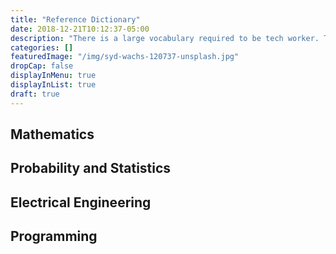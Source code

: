 ```yaml
---
title: "Reference Dictionary"
date: 2018-12-21T10:12:37-05:00
description: "There is a large vocabulary required to be tech worker. This cheat-sheet helps me out when my memory isn't."
categories: []
featuredImage: "/img/syd-wachs-120737-unsplash.jpg"
dropCap: false
displayInMenu: true
displayInList: true
draft: true
---
```


## Mathematics

## Probability and Statistics

## Electrical Engineering

## Programming
